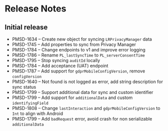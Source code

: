 # Release Notes

## Initial release
- PMSD-1634 – Create new object for syncing `LRPrivacyManager` data
- PMSD-1745 – Add properties to sync from Privacy Manager
- PMSD-1784 – Change endpoints to v1 and improve error logging
- PMSD-1786 – Rename `PL_lastSyncTime` to `PL_serverConsentTime`
- PMSD-1795 – Stop syncing `auditId` locally
- PMSD-1784 – Add acceptance (UAT) endpoint
- PMSD-1787 – Add support for `gdprMobileConfigVersion`, remove `configVersion`
- PMSD-1640 – Not found is not logged as error, add string description for sync status
- PMSD-1799 – Support additional data for sync and custom identifier
- PMSD-1799 – Add support for `additionalData` and custom `identifyingField`
- PMSD-1808 – Change `lastInteraction` and `gdprMobileConfigVersion` to `Int` to align with Android
- PMSD-1799 – Add `badRequest` error, avoid crash for non serializable  `additionalData`
